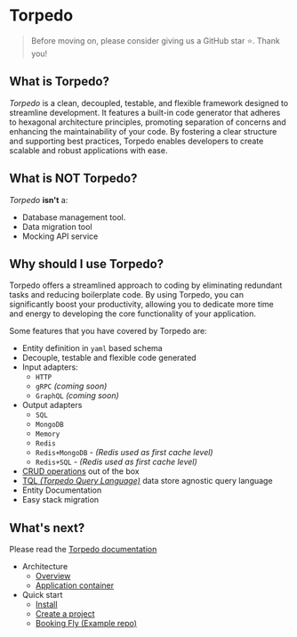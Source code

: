 # Torpedo

> Before moving on, please consider giving us a GitHub star ⭐️. Thank you!


## What is Torpedo?
<span class="dsMainColor">_Torpedo_</span> is a clean, decoupled, testable, and flexible framework designed to streamline development. It features a built-in code generator that adheres to hexagonal architecture principles, promoting separation of concerns and enhancing the maintainability of your code. By fostering a clear structure and supporting best practices, Torpedo enables developers to create scalable and robust applications with ease.

## What is NOT Torpedo?
<span class="dsMainColor">_Torpedo_</span> **isn't** a:

- Database management tool.
- Data migration tool
- Mocking API service

## Why should I use Torpedo?
Torpedo offers a streamlined approach to coding by eliminating redundant tasks and reducing boilerplate code. By using Torpedo, you can significantly boost your productivity, allowing you to dedicate more time and energy to developing the core functionality of your application.

Some features that you have covered by Torpedo are:

- Entity definition in `yaml` based schema
- Decouple, testable and flexible code generated
- Input adapters:
    - `HTTP`
    - `gRPC` _(coming soon)_
    - `GraphQL` _(coming soon)_
- Output adapters
    - `SQL`
    - `MongoDB`
    - `Memory`
    - `Redis`
    - `Redis+MongoDB` - _(Redis used as first cache level)_
    - `Redis+SQL` - _(Redis used as first cache level)_
- [CRUD operations](https://en.wikipedia.org/wiki/Create,_read,_update_and_delete) out of the box
- [TQL _(Torpedo Query Language)_](tql.html) data store agnostic query language
- Entity Documentation
- Easy stack migration


## What's next?

Please read the [Torpedo documentation](https://darksubmarine.com/docs/torpedo/index.html)

- Architecture
  - [Overview](https://darksubmarine.com/docs/torpedo/architecture.html)
  - [Application container](https://darksubmarine.com/docs/torpedo/arch_application_container.html)
- Quick start
  - [Install](https://darksubmarine.com/docs/torpedo/quickstart_install.html) 
  - [Create a project](https://darksubmarine.com/docs/torpedo/quickstart_create_project.html)
  - [Booking Fly (Example repo)](https://github.com/darksubmarine/booking-fly)

 